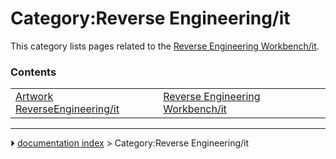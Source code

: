# Category:Reverse Engineering/it
This category lists pages related to the [Reverse Engineering Workbench/it](Reverse_Engineering_Workbench/it.md).

### Contents

|     |     |     |
| --- | --- | --- |
| [Artwork ReverseEngineering/it](Artwork_ReverseEngineering/it.md) | [Reverse Engineering Workbench/it](Reverse_Engineering_Workbench/it.md) |



---
⏵ [documentation index](../README.md) > Category:Reverse Engineering/it
